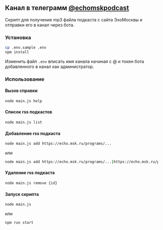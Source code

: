 ## Канал в телеграмм [@echomskpodcast](https://t.me/echomskpodcast)

Скрипт для получение mp3 файла подкаста с сайта ЭхоМосквы и отправки его в канал через бота.

### Установка

```bash
cp .env.sample .env
npm install
```

Изменить файл `.env` вписать имя канала начиная с @ и токен бота добавленного в канал как администратор. 

### Использование

#### Вызов справки

```bash
node main.js help
```

#### Список rss подкастов

```bash
node main.js list
```

#### Добавление rss подкаста

```bash
node main.js add https://echo.msk.ru/programs/...
```

или

```bash
node main.js add https://echo.msk.ru/programs/...|https://echo.msk.ru/programs/...
```

#### Удаление rss подкаста

```bash
node main.js remove {id}
```

#### Запуск скрипта

```bash
node main.js
```

или

```bash
npm run start
```
